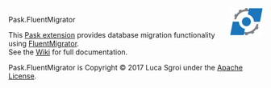 <img src="https://raw.githubusercontent.com/lsgroi/Pask/master/Pask.png" align="right"/>

Pask.FluentMigrator

<!--
[![Build status](https://ci.appveyor.com/api/projects/status/vtgi7xi09druccs7?svg=true)](https://ci.appveyor.com/project/LucaSgroi/pask-nuget)
[![NuGet version](https://img.shields.io/nuget/v/Pask.FluentMigrator.svg)](https://www.nuget.org/packages/Pask.FluentMigrator)
-->

This [Pask extension](https://github.com/lsgroi/Pask/wiki/Extensions) provides database migration functionality using [FluentMigrator](https://github.com/fluentmigrator/fluentmigrator).  
See the [Wiki](https://github.com/lsgroi/Pask.FluentMigrator/wiki) for full documentation.

Pask.FluentMigrator is Copyright &copy; 2017 Luca Sgroi under the [Apache License](LICENSE).
